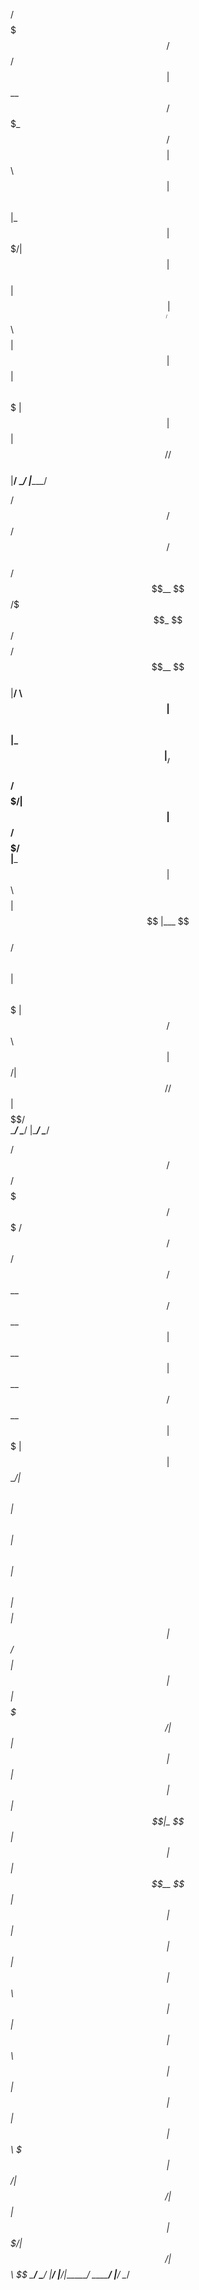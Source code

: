  
  /$$$$$$$   /$$$$$$    /$$                                  
 | $$__  $$ /$$$_  $$ /$$$$                                  
 | $$  \ $$| $$$$\ $$|_  $$                                  
 | $$$$$$$/| $$ $$ $$  | $$                                  
 | $$____/ | $$\ $$$$  | $$                                  
 | $$      | $$ \ $$$  | $$                                  
 | $$      |  $$$$$$/ /$$$$$$                                
 |__/       \______/ |______/                                
                                                             
                                                             
                                                             
   /$$$$$$   /$$$$$$    /$$    /$$$$$$                       
  /$$__  $$ /$$$_  $$ /$$$$   /$$__  $$                      
 |__/  \ $$| $$$$\ $$|_  $$  |__/  \ $$                      
    /$$$$$/| $$ $$ $$  | $$     /$$$$$/                      
   |___  $$| $$\ $$$$  | $$    |___  $$                      
  /$$  \ $$| $$ \ $$$  | $$   /$$  \ $$                      
 |  $$$$$$/|  $$$$$$/ /$$$$$$|  $$$$$$/                      
  \______/  \______/ |______/ \______/                       
                                                             
                                                             
                                                             
   /$$$$$$   /$$$$$$  /$$$$$$$  /$$$$$$$   /$$$$$$  /$$   /$$
  /$$__  $$ /$$__  $$| $$__  $$| $$__  $$ /$$__  $$| $$$ | $$
 | $$  \__/| $$  \ $$| $$  \ $$| $$  \ $$| $$  \ $$| $$$$| $$
 | $$ /$$$$| $$  | $$| $$$$$$$/| $$  | $$| $$  | $$| $$ $$ $$
 | $$|_  $$| $$  | $$| $$__  $$| $$  | $$| $$  | $$| $$  $$$$
 | $$  \ $$| $$  | $$| $$  \ $$| $$  | $$| $$  | $$| $$\  $$$
 |  $$$$$$/|  $$$$$$/| $$  | $$| $$$$$$$/|  $$$$$$/| $$ \  $$
  \______/  \______/ |__/  |__/|_______/  \______/ |__/  \__/
                                                             
                                                             
                                                             
 
